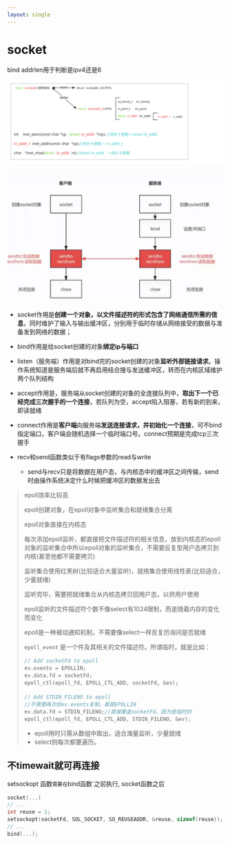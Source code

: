 ```yaml
---
layout: single
---
```

# socket

bind addrlen用于判断是ipv4还是6

<img src="/res/img_socket/socket参数结构体.png">

![image-20240823172840917](/res/img_net/socket.png)

- socket作用是**创建一个对象，以文件描述符的形式包含了网络通信所需的信息**，同时维护了输入与输出缓冲区，分别用于临时存储从网络接受的数据与准备发到网络的数据；

- bind作用是给socket创建的对象**绑定ip与端口**

- listen（服务端）作用是对bind完的socket创建的对象**监听外部链接请求**。操作系统知道是服务端后就不再启用结合搜与发送缓冲区，转而在内核区域维护两个队列结构

- accept作用是，服务端从socket创建的对象的全连接队列中，**取出下一个已经完成三次握手的一个连接**，若队列为空，accept陷入阻塞，若有新的到来，即读就绪

- connect作用是**客户端**向服务端**发送连接请求，并初始化一个连接**，可不bind指定端口，客户端会随机选择一个临时端口号。connect预期是完成tcp三次握手

- recv和send函数类似于有flags参数的read与write
  - send与recv只是将数据在用户态，与内核态中的缓冲区之间传输，send时由操作系统决定什么时候把缓冲区的数据发出去

> epoll效率比较高
>
> epoll创建对象，在epoll对象中监听集合和就绪集合分离
>
> epoll对象直接在内核态
>
> 每次添加epoll监听，都直接把文件描述符的相关信息，放到内核态的epoll对象的监听集合中所以epoll对象的监听集合，不需要反复型用户态拷贝到内核(甚至他都不需要拷贝)
>
> 监听集合使用红黑树(比较适合大量监听)，就络集合使用线性表(比较适合，少量就绪)
>
> 监听完毕，需要把就绪集合从内核态拷贝回用户态，以供用户使用
>
> epoll监听的文件描述符个数不像select有1024限制，而是随着内存的变化而变化
>
> epoll是一种被动通知机制，不需要像select一样反复历询问是否就绪
>
> `epoll_event` 是一个件及其相关的文件描述符。所谓临时，就是比如：
>
> ````c
> // Add socketFd to epoll
> ev.events = EPOLLIN;
> ev.data.fd = socketFd;
> epoll_ctl(epoll_fd, EPOLL_CTL_ADD, socketFd, &ev);
> 
> // Add STDIN_FILENO to epoll
> //不需要再次给ev.events复制，都是EPOLLIN
> ev.data.fd = STDIN_FILENO;//直接覆盖socketFd，因为是临时的
> epoll_ctl(epoll_fd, EPOLL_CTL_ADD, STDIN_FILENO, &ev);
> ````
>
> - epoll用时只需从数组中取出，适合海量监听，少量就绪
> - select则每次都要遍历。

## 不timewait就可再连接

setsockopt 函数`需要在`bind函数`之前执行,  socket函数之后

```c
socket(...)
// ...
int reuse = 1;
setsockopt(socketFd, SOL_SOCKET, SO_REUSEADDR, &reuse, sizeof(reuse));
// ...
bind(...);
```

